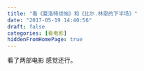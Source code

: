 ```yaml
---
title: "看《夏洛特烦恼》和《比尔.林恩的下半场》"
date: "2017-05-19 14:40:56"
draft: false
categories: [看电影]
hiddenFromHomePage: true
---
```

看了两部电影
感觉还行。
